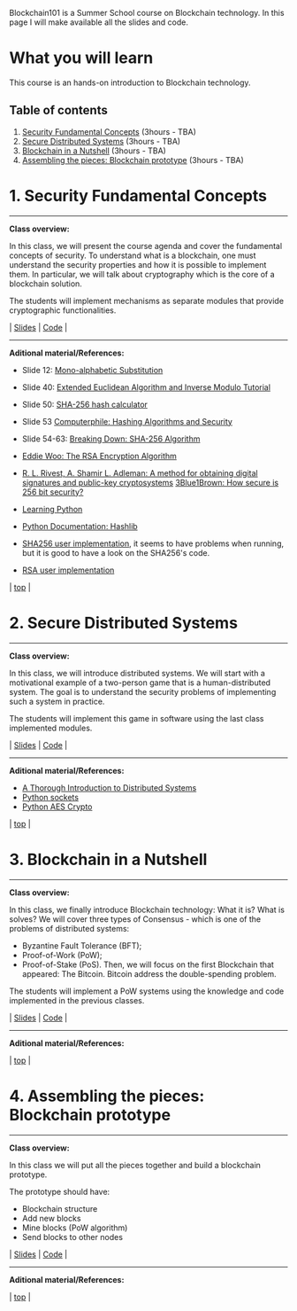 Blockchain101 is a Summer School course on Blockchain technology.
In this page I will make available all the slides and code.

# What you will learn
This course is an hands-on introduction to Blockchain technology.

## Table of contents <a name="table"></a>
1. [Security Fundamental Concepts](#intro) (3hours - TBA)
2. [Secure Distributed Systems](#distributed_systems) (3hours - TBA)
3. [Blockchain in a Nutshell](#blockchain) (3hours - TBA)
4. [Assembling the pieces: Blockchain prototype](#prototype) (3hours - TBA)



# 1. Security Fundamental Concepts <a name="intro"></a>
---
**Class overview:**

In this class, we will present the course agenda and cover the fundamental concepts of security.
To understand what is a blockchain, one must understand the security properties and how it is possible to implement them.
In particular, we will talk about cryptography which is the core of a blockchain solution.


The students will implement mechanisms as separate modules that provide cryptographic functionalities.


| [Slides](https://github.com/MiguelGarciaTH/Blockchain101/blob/master/slides/1_blockchain101_security_fundamental_concepts.pdf)      | [Code](https://github.com/MiguelGarciaTH/Blockchain101/blob/master/code/module1)       |

---

**Aditional material/References:**
- Slide 12: [Mono-alphabetic Substitution](https://www.dcode.fr/monoalphabetic-substitution)
- Slide 40: [Extended Euclidean Algorithm and Inverse Modulo Tutorial](https://www.youtube.com/watch?time_continue=211&v=fz1vxq5ts5I&feature=emb_logo)
- Slide 50: [SHA-256 hash calculator](https://xorbin.com/tools/sha256-hash-calculator)
- Slide 53 [Computerphile: Hashing Algorithms and Security](https://www.youtube.com/watch?v=b4b8ktEV4Bg)
- Slide 54-63: [Breaking Down: SHA-256 Algorithm](https://medium.com/bugbountywriteup/breaking-down-sha-256-algorithm-2ce61d86f7a3)

- [Eddie Woo: The RSA Encryption Algorithm](https://www.youtube.com/watch?v=4zahvcJ9glg)
- [R. L. Rivest, A. Shamir L. Adleman: A method for obtaining digital signatures and public-key cryptosystems](https://www.google.com/url?sa=t&rct=j&q=&esrc=s&source=web&cd=&ved=2ahUKEwjUw5Ptq97qAhVqCWMBHdr4BAwQFjABegQIARAB&url=https%3A%2F%2Fpeople.csail.mit.edu%2Frivest%2FRsapaper.pdf&usg=AOvVaw1FtI2T7P32pKAb6jnZSqxi)
[3Blue1Brown: How secure is 256 bit security?](https://www.youtube.com/watch?v=S9JGmA5_unY)
- [Learning Python](https://www.learnpython.org/en/Hello,_World!)
- [Python Documentation: Hashlib](https://docs.python.org/3/library/hashlib.html)
- [SHA256 user implementation](https://bitbucket.org/pypy/pypy/raw/202f38624d212c87263b5850532ab0573928037f/lib_pypy/_sha256.py), it seems to have problems when running, but it is good to have a look on the SHA256's code.
- [RSA user implementation](https://repl.it/@billbuchanan/rsasig#main.py)

| [top](#table) |


# 2. Secure Distributed Systems <a name="distributed_systems"></a>
---
**Class overview:**

In this class, we will introduce distributed systems.
We will start with a motivational example of a two-person game that is a human-distributed system.
The goal is to understand the security problems of implementing such a system in practice.


The students will implement this game in software using the last class implemented modules.



| [Slides](https://github.com/MiguelGarciaTH/Blockchain101/blob/master/slides/2_blockchain101_secure_distributed_systems.pdf)      | [Code](https://github.com/MiguelGarciaTH/Blockchain101/tree/master/code/module2)       |

---

**Aditional material/References:**
- [A Thorough Introduction to Distributed Systems](https://www.freecodecamp.org/news/a-thorough-introduction-to-distributed-systems-3b91562c9b3c/)
- [Python sockets](https://realpython.com/python-sockets/)
- [Python AES Crypto](https://pycryptodome.readthedocs.io/en/latest/src/cipher/aes.html)


| [top](#table) |

# 3. Blockchain in a Nutshell <a name="blockchain"></a>
---
**Class overview:**

In this class, we finally introduce Blockchain technology: What it is? What is solves?
We will cover three types of Consensus - which is one of the problems of distributed systems:
- Byzantine Fault Tolerance (BFT);
- Proof-of-Work (PoW);
- Proof-of-Stake (PoS).
Then, we will focus on the first Blockchain that appeared: The Bitcoin.
Bitcoin address the double-spending problem.


The students will implement a PoW systems using the knowledge and code implemented in the previous classes.




| [Slides](https://github.com/MiguelGarciaTH/Blockchain101/blob/master/slides/1_blockchain101_security_fundamental_concepts.pdf)      | [Code](https://github.com/MiguelGarciaTH/Blockchain101/blob/master/code/module3)       |

---

**Aditional material/References:**

| [top](#table) |

# 4. Assembling the pieces: Blockchain prototype <a name="prototype"></a>
---
**Class overview:**

In this class we will put all the pieces together and build a blockchain prototype.

The prototype should have:
- Blockchain structure
- Add new blocks
- Mine blocks (PoW algorithm)
- Send blocks to other nodes


| [Slides](https://github.com/MiguelGarciaTH/Blockchain101/blob/master/slides/1_blockchain101_security_fundamental_concepts.pdf)      | [Code](https://github.com/MiguelGarciaTH/Blockchain101/tree/master/code/module4)       |

---

**Aditional material/References:**

| [top](#table) |
